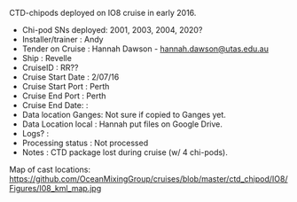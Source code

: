 CTD-chipods deployed on IO8 cruise in early 2016.


- Chi-pod SNs deployed: 2001, 2003, 2004, 2020?
- Installer/trainer   : Andy
- Tender on Cruise    : Hannah Dawson - hannah.dawson@utas.edu.au
- Ship 	 	    : Revelle
- CruiseID 	    : RR??  
- Cruise Start Date   : 2/07/16
- Cruise Start Port   : Perth
- Cruise End Port     : Perth
- Cruise End Date:    :
- Data location Ganges: Not sure if copied to Ganges yet.
- Data Location local : Hannah put files on Google Drive.
- Logs?               :
- Processing status   : Not processed
- Notes 	 	    : CTD package lost during cruise (w/ 4 chi-pods).

Map of cast locations:
<https://github.com/OceanMixingGroup/cruises/blob/master/ctd_chipod/IO8/Figures/I08_kml_map.jpg>
